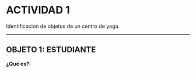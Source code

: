 # ACTIVIDAD 1
Identificacion de objetos de un centro de yoga.

---

## OBJETO 1: ESTUDIANTE

**¿Qué es?:** 
